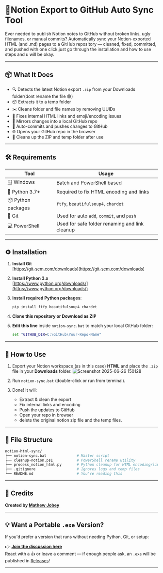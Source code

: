 # 📝Notion Export to GitHub Auto Sync Tool

Ever needed to publish Notion notes to GitHub without broken links, ugly filenames, or manual commits? 
Automatically sync your Notion-exported HTML (and .md) pages to a GitHub repository — cleaned, fixed, committed, and pushed with one click.just go through the installation and how to use steps and u will be okay.

---

## 📦 What It Does

- 🔍 Detects the latest Notion export `.zip` from your Downloads folder(dont rename the file 😅)
- 📦 Extracts it to a temp folder
- ✂️ Cleans folder and file names by removing UUIDs
- 🧠 Fixes internal HTML links and emoji/encoding issues
- 🔄 Mirrors changes into a local GitHub repo
- 📝 Auto-commits and pushes changes to GitHub
- 🌐 Opens your GitHub repo in the browser
- 🧹 Cleans up the ZIP and temp folder after use

---

## 🛠 Requirements

| Tool | Usage |
|------|-------|
| 🪟 Windows | Batch and PowerShell based |
| 🐍 Python 3.7+ | Required to fix HTML encoding and links |
| 📦 Python packages | `ftfy`, `beautifulsoup4`, `chardet` |
| 🔧 Git | Used for auto `add`, `commit`, and `push` |
| 💻 PowerShell | Used for safe folder renaming and link cleanup |

---

## ⚙ Installation

1.  **Install Git**  
    [https://git-scm.com/downloads](https://git-scm.com/downloads)

2.  **Install Python 3.x**  
    [https://www.python.org/downloads/](https://www.python.org/downloads/)

3.  **Install required Python packages**:
    ```bash
    pip install ftfy beautifulsoup4 chardet
    ```

4.  **Clone this repository or Download as ZIP**

5.  **Edit this line** inside `notion-sync.bat` to match your local GitHub folder:
    ```bat
    set "GITHUB_DIR=C:\GitHub\Your-Repo-Name"
    ```

---

## 🚀 How to Use

1.  Export your Notion workspace (as in this case) **HTML** and place the `.zip` file in your **Downloads** folder.
![Screenshot 2025-06-26 150128](https://github.com/user-attachments/assets/2562c072-6da4-456c-8150-631669a1af6b)


2.  Run `notion-sync.bat` (double-click or run from terminal).

3.  Done! It will:
    - Extract & clean the export
    - Fix internal links and encoding
    - Push the updates to GitHub
    - Open your repo in browser
    - delete the original notion zip file and the temp files.

---

## 📁 File Structure

```bash
notion-html-sync/
├── notion-sync.bat              # Master script
├── cleanup-notion.ps1           # PowerShell rename utility
├── process_notion_html.py       # Python cleanup for HTML encoding/links
├── .gitignore                   # Ignores logs and temp files
└── README.md                    # You're reading this

```
---

## 🙌 Credits

**Created by [Mathew Jobey](https://github.com/MathewJobey)**  

---

## 💡 Want a Portable `.exe` Version?

If you'd prefer a version that runs without needing Python, Git, or setup:

👉 [**Join the discussion here**](https://github.com/MathewJobey/notion_export-to-github/discussions/1)  
React with a 👍 or leave a comment — if enough people ask, an `.exe` will be published in [Releases](https://github.com/MathewJobey/notion_export-to-github/releases)!

---


